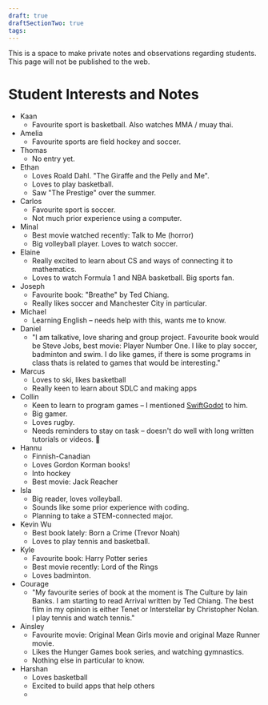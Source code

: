 ```yaml
---
draft: true
draftSectionTwo: true
tags:
---
```

This is a space to make private notes and observations regarding students. This page will not be published to the web.

# Student Interests and Notes

- Kaan
	- Favourite sport is basketball. Also watches MMA / muay thai.
- Amelia
	- Favourite sports are field hockey and soccer.
- Thomas
	- No entry yet.
- Ethan
	- Loves Roald Dahl. "The Giraffe and the Pelly and Me". 
	- Loves to play basketball.
	- Saw "The Prestige" over the summer.
- Carlos
	- Favourite sport is soccer.
	- Not much prior experience using a computer.
- Minal
	- Best movie watched recently: Talk to Me (horror)
	- Big volleyball player. Loves to watch soccer.
- Elaine
	- Really excited to learn about CS and ways of connecting it to mathematics.
	- Loves to watch Formula 1 and NBA basketball. Big sports fan.
- Joseph
	- Favourite book: "Breathe" by Ted Chiang.
	- Really likes soccer and Manchester City in particular.
- Michael
	- Learning English – needs help with this, wants me to know.
- Daniel
	- "I am talkative, love sharing and group project. Favourite book would be Steve Jobs, best movie: Player Number One. I like to play soccer, badminton and swim. I do like games, if there is some programs in class thats is related to games that would be interesting."
- Marcus
	- Loves to ski, likes basketball
	- Really keen to learn about SDLC and making apps
- Collin
	- Keen to learn to program games – I mentioned [SwiftGodot](https://github.com/migueldeicaza/SwiftGodot?tab=readme-ov-file) to him.
	- Big gamer.
	- Loves rugby.
	- Needs reminders to stay on task – doesn't do well with long written tutorials or videos. 😬
- Hannu
	- Finnish-Canadian
	- Loves Gordon Korman books!
	- Into hockey
	- Best movie: Jack Reacher
- Isla
	- Big reader, loves volleyball.
	- Sounds like some prior experience with coding.
	- Planning to take a STEM-connected major.
- Kevin Wu
	- Best book lately: Born a Crime (Trevor Noah)
	- Loves to play tennis and basketball.
- Kyle
	- Favourite book: Harry Potter series
	- Best movie recently: Lord of the Rings
	- Loves badminton.
- Courage
	- "My favourite series of book at the moment is The Culture by Iain Banks. I am starting to read Arrival written by Ted Chiang. The best film in my opinion is either Tenet or Interstellar by Christopher Nolan. I play tennis and watch tennis."
- Ainsley
	- Favourite movie: Original Mean Girls movie and original Maze Runner movie.
	- Likes the Hunger Games book series, and watching gymnastics.
	- Nothing else in particular to know.
- Harshan
	- Loves basketball
	- Excited to build apps that help others
	- 
